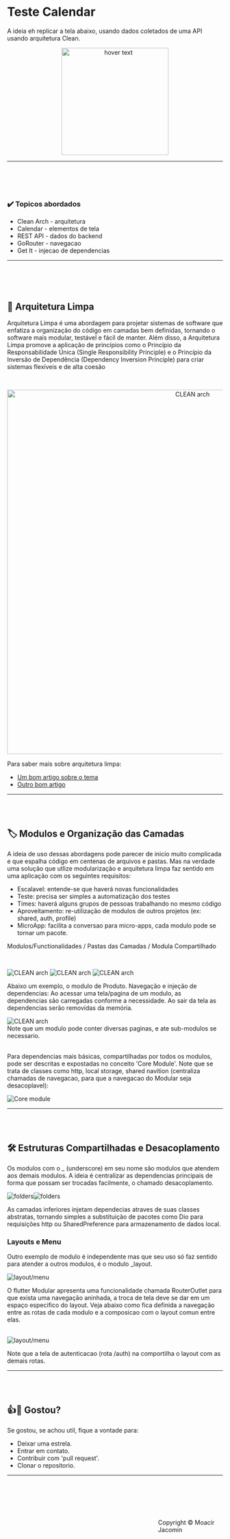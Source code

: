 # Teste Calendar 

A ideia eh replicar a tela abaixo, usando dados coletados de uma API usando arquitetura Clean. 

<p align="center">
  <img src="UI.jpg" width="250" title="hover text">
</p>

---
<br /><br /><br /> 

### ✔️ Topicos abordados  
 - Clean Arch - arquitetura
 - Calendar - elementos de tela
 - REST API - dados do backend
 - GoRouter - navegacao
 - Get It - injecao de dependencias
---
<br /><br /><br />

 

## 🧩 Arquitetura Limpa
Arquitetura Limpa é uma abordagem para projetar sistemas de software que enfatiza a organização do código em camadas bem definidas, tornando o software mais modular, testável e fácil de manter.
Além disso, a Arquitetura Limpa promove a aplicação de princípios como o Princípio da Responsabilidade Única (Single Responsibility Principle) e o Princípio da Inversão de Dependência (Dependency Inversion Principle) para criar sistemas flexíveis e de alta coesão

<br />
<p align="center">
  <img src="prints/clean-arch-circles.png" width="850" title="CLEAN arch">
</p>

Para saber mais sobre arquitetura limpa: 
- [Um bom artigo sobre o tema](https://betterprogramming.pub/the-clean-architecture-beginners-guide-e4b7058c1165)
- [Outro bom artigo](https://blog.cleancoder.com/uncle-bob/2012/08/13/the-clean-architecture.html)
 
---
<br /><br />




## 🏷️ Modulos e Organização das Camadas
A ideia de uso dessas abordagens pode parecer de inicio muito complicada e que espalha código em centenas de arquivos e pastas. 
Mas na verdade uma solução que utlize modularização e arquitetura limpa faz sentido em uma aplicação com os seguintes requisitos:
- Escalavel: entende-se que haverá novas funcionalidades
- Teste: precisa ser simples a automatização dos testes  
- Times: haverá alguns grupos de pessoas trabalhando no mesmo código
- Aproveitamento: re-utilização de modulos de outros projetos (ex: shared, auth, profile) 
- MicroApp: facilita a conversao para micro-apps, cada modulo pode se tornar um pacote. 

Modulos/Functionalidades  / Pastas das Camadas / Modula Compartilhado

<br />
<p align="left">
  <img src="prints/ARC01-folders.png"  title="CLEAN arch"> 
  <img src="prints/ARC02-folders.png"  title="CLEAN arch"> 
  <img src="prints/ARC04-folders.png"  title="CLEAN arch"> 
</p>

Abaixo um exemplo, o modulo de Produto. Navegação e injeção de dependencias:
Ao acessar uma tela/pagina de um modulo, as dependencias são carregadas conforme a necessidade. Ao sair da tela as dependencias serão removidas da memória.

<img src="prints/ARC03-folders.png"  title="CLEAN arch">
<br />
Note que um modulo pode conter diversas paginas, e ate sub-modulos se necessario. 
<br /><br />

Para dependencias mais básicas, compartilhadas por todos os modulos, pode ser descritas e expostadas no conceito 'Core Module'. Note que se trata de classes como http, local storage, shared navition (centraliza chamadas de navegacao, para que a navegacao do Modular seja desacoplavel): 

<img src="prints/UI12-core-module.png"  title="Core module">

---
<br /><br />


## 🛠️ Estruturas Compartilhadas e Desacoplamento
Os modulos com o _ (underscore) em seu nome são modulos que atendem aos demais modulos. A ideia é centralizar as dependencias principais de forma que possam ser trocadas facilmente, o chamado desacoplamento. 

<img src="prints/ARC05-folders.png"  title="folders"><img src="prints/ARC06-folders.png"  title="folders"> 
<br />

As camadas inferiores injetam dependecias atraves de suas classes abstratas, tornando simples a substituição de pacotes como Dio para requisições http ou SharedPreference para armazenamento de dados local. 

### Layouts e Menu
Outro exemplo de modulo é independente mas que seu uso só faz sentido para atender a outros modulos, é o modulo _layout. 

<img src="prints/UI10-layout.png"  title="layout/menu">

O flutter Modular apresenta uma funcionalidade chamada RouterOutlet para que exista uma navegação aninhada, a troca de tela deve se dar em um espaço especifico do layout. Veja abaixo como fica definida a navegação entre as rotas de cada modulo e a composicao com o layout comun entre elas. 

<br />
<img src="prints/UI11-nestedNavigation.png"  title="layout/menu">

Note que a tela de autenticacao (rota /auth) na comportilha o layout com as demais rotas. 

---
<br /><br />


## 👍🌟 Gostou? 
Se gostou, se achou util, fique a vontade para: 
- Deixar uma estrela. 
- Entrar em contato.
- Contribuir com 'pull request'. 
- Clonar o repositorio.

---
<br /><br />


#
<footer>
  <p style="float:right; width: 30%;"> Copyright © Moacir Jacomin 
</p>
